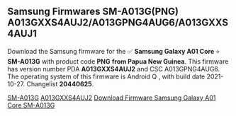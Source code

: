 <h2>Samsung Firmwares SM-A013G(PNG) A013GXXS4AUJ2/A013GPNG4AUG6/A013GXXS4AUJ1</h2>
Download the Samsung firmware for the ✅ <strong>Samsung Galaxy A01 Core </strong> ⭐ <strong>SM-A013G</strong> with product code <strong>PNG</strong> <strong> from Papua New Guinea</strong>. This firmware has version number PDA <strong>A013GXXS4AUJ2</strong> and CSC A013GPNG4AUG6. The operating system of this firmware is Android Q , with build date 2021-10-27. Changelist <strong>20440625</strong>.


[SM-A013G](https://samfirm.shop/samsung/model/SM-A013G)
[A013GXXS4AUJ2](https://samfirm.shop/samsung/pda/A013GXXS4AUJ2)
[Download Firmware Samsung Galaxy A01 Core SM-A013G](https://samfirm.shop/samsung/firmware/468945)
